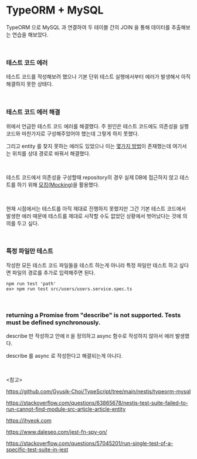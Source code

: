 # TypeORM + MySQL

TypeORM 으로 MySQL 과 연결하여 두 테이블 간의 JOIN 을 통해 데이터를 추출해보는 연습을 해보았다.

<br>

### 테스트 코드 에러

테스트 코드를 작성해보려 했으나 기본 단위 테스트 실행에서부터 에러가 발생해서 아직 해결하지 못한 상태다.

<br>

### 테스트 코드 에러 해결

위에서 언급한 테스트 코드 에러를 해결했다. 주 원인은 테스트 코드에도 의존성을 실행 코드와 마찬가지로 구성해주었어야 했는데 그렇게 하지 못했다.

그리고 entity 를 찾지 못하는 에러도 있었으나 이는 [몇가지 방법](*https://stackoverflow.com/questions/63865678/nestjs-test-suite-failed-to-run-cannot-find-module-src-article-article-entity*)이 존재했는데 여기서는 위치를 상대 경로로 바꿔서 해결했다.

<br>

테스트 코드에서 의존성을 구성할때 repository의 경우 실제 DB에 접근하지 않고 테스트를 하기 위해 [모킹(Mocking)](https://www.daleseo.com/jest-fn-spy-on/)을 활용했다.

<br>

현재 시점에서는 테스트를 아직 제대로 진행하지 못했지만 그간 기본 테스트 코드에서 발생한 에러 때문에 테스트를 제대로 시작할 수도 없었던 상황에서 벗어났다는 것에 의의를 두고 싶다.

<br>

### 특정 파일만 테스트

작성한 모든 테스트 코드 파일들을 테스트 하는게 아니라 특정 파일만 테스트 하고 싶다면 파일의 경로를 추가로 입력해주면 된다.

```
npm run test 'path'
ex> npm run test src/users/users.service.spec.ts
```

<br>

### returning a Promise from "describe" is not supported. Tests must be defined synchronously.

describe 만 작성하고 안에 it 을 정의하고 async 함수로 작성하지 않아서 에러 발생했다.

describe 를 async 로 작성한다고 해결되는게 아니다.

<br>

<참고>

https://github.com/Gyusik-Choi/TypeScript/tree/main/nestjs/typeorm-mysql

https://stackoverflow.com/questions/63865678/nestjs-test-suite-failed-to-run-cannot-find-module-src-article-article-entity

https://jhyeok.com

https://www.daleseo.com/jest-fn-spy-on/

https://stackoverflow.com/questions/57045201/run-single-test-of-a-specific-test-suite-in-jest

